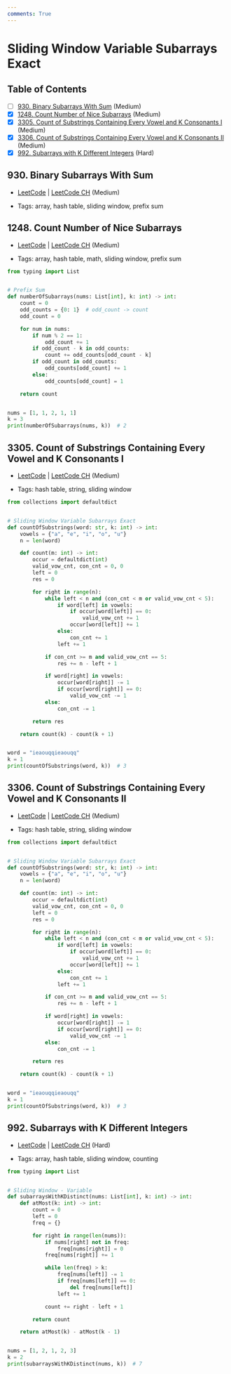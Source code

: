 ```yaml
---
comments: True
---
```


# Sliding Window Variable Subarrays Exact

## Table of Contents

- [ ] [930. Binary Subarrays With Sum](https://leetcode.cn/problems/binary-subarrays-with-sum/) (Medium)
- [x] [1248. Count Number of Nice Subarrays](https://leetcode.cn/problems/count-number-of-nice-subarrays/) (Medium)
- [x] [3305. Count of Substrings Containing Every Vowel and K Consonants I](https://leetcode.cn/problems/count-of-substrings-containing-every-vowel-and-k-consonants-i/) (Medium)
- [x] [3306. Count of Substrings Containing Every Vowel and K Consonants II](https://leetcode.cn/problems/count-of-substrings-containing-every-vowel-and-k-consonants-ii/) (Medium)
- [x] [992. Subarrays with K Different Integers](https://leetcode.cn/problems/subarrays-with-k-different-integers/) (Hard)

## 930. Binary Subarrays With Sum

-   [LeetCode](https://leetcode.com/problems/binary-subarrays-with-sum/) | [LeetCode CH](https://leetcode.cn/problems/binary-subarrays-with-sum/) (Medium)

-   Tags: array, hash table, sliding window, prefix sum
## 1248. Count Number of Nice Subarrays

-   [LeetCode](https://leetcode.com/problems/count-number-of-nice-subarrays/) | [LeetCode CH](https://leetcode.cn/problems/count-number-of-nice-subarrays/) (Medium)

-   Tags: array, hash table, math, sliding window, prefix sum

```python title="1248. Count Number of Nice Subarrays - Python Solution"
from typing import List


# Prefix Sum
def numberOfSubarrays(nums: List[int], k: int) -> int:
    count = 0
    odd_counts = {0: 1}  # odd_count -> count
    odd_count = 0

    for num in nums:
        if num % 2 == 1:
            odd_count += 1
        if odd_count - k in odd_counts:
            count += odd_counts[odd_count - k]
        if odd_count in odd_counts:
            odd_counts[odd_count] += 1
        else:
            odd_counts[odd_count] = 1

    return count


nums = [1, 1, 2, 1, 1]
k = 3
print(numberOfSubarrays(nums, k))  # 2

```

## 3305. Count of Substrings Containing Every Vowel and K Consonants I

-   [LeetCode](https://leetcode.com/problems/count-of-substrings-containing-every-vowel-and-k-consonants-i/) | [LeetCode CH](https://leetcode.cn/problems/count-of-substrings-containing-every-vowel-and-k-consonants-i/) (Medium)

-   Tags: hash table, string, sliding window

```python title="3305. Count of Substrings Containing Every Vowel and K Consonants I - Python Solution"
from collections import defaultdict


# Sliding Window Variable Subarrays Exact
def countOfSubstrings(word: str, k: int) -> int:
    vowels = {"a", "e", "i", "o", "u"}
    n = len(word)

    def count(m: int) -> int:
        occur = defaultdict(int)
        valid_vow_cnt, con_cnt = 0, 0
        left = 0
        res = 0

        for right in range(n):
            while left < n and (con_cnt < m or valid_vow_cnt < 5):
                if word[left] in vowels:
                    if occur[word[left]] == 0:
                        valid_vow_cnt += 1
                    occur[word[left]] += 1
                else:
                    con_cnt += 1
                left += 1

            if con_cnt >= m and valid_vow_cnt == 5:
                res += n - left + 1

            if word[right] in vowels:
                occur[word[right]] -= 1
                if occur[word[right]] == 0:
                    valid_vow_cnt -= 1
            else:
                con_cnt -= 1

        return res

    return count(k) - count(k + 1)


word = "ieaouqqieaouqq"
k = 1
print(countOfSubstrings(word, k))  # 3

```

## 3306. Count of Substrings Containing Every Vowel and K Consonants II

-   [LeetCode](https://leetcode.com/problems/count-of-substrings-containing-every-vowel-and-k-consonants-ii/) | [LeetCode CH](https://leetcode.cn/problems/count-of-substrings-containing-every-vowel-and-k-consonants-ii/) (Medium)

-   Tags: hash table, string, sliding window

```python title="3306. Count of Substrings Containing Every Vowel and K Consonants II - Python Solution"
from collections import defaultdict


# Sliding Window Variable Subarrays Exact
def countOfSubstrings(word: str, k: int) -> int:
    vowels = {"a", "e", "i", "o", "u"}
    n = len(word)

    def count(m: int) -> int:
        occur = defaultdict(int)
        valid_vow_cnt, con_cnt = 0, 0
        left = 0
        res = 0

        for right in range(n):
            while left < n and (con_cnt < m or valid_vow_cnt < 5):
                if word[left] in vowels:
                    if occur[word[left]] == 0:
                        valid_vow_cnt += 1
                    occur[word[left]] += 1
                else:
                    con_cnt += 1
                left += 1

            if con_cnt >= m and valid_vow_cnt == 5:
                res += n - left + 1

            if word[right] in vowels:
                occur[word[right]] -= 1
                if occur[word[right]] == 0:
                    valid_vow_cnt -= 1
            else:
                con_cnt -= 1

        return res

    return count(k) - count(k + 1)


word = "ieaouqqieaouqq"
k = 1
print(countOfSubstrings(word, k))  # 3

```

## 992. Subarrays with K Different Integers

-   [LeetCode](https://leetcode.com/problems/subarrays-with-k-different-integers/) | [LeetCode CH](https://leetcode.cn/problems/subarrays-with-k-different-integers/) (Hard)

-   Tags: array, hash table, sliding window, counting

```python title="992. Subarrays with K Different Integers - Python Solution"
from typing import List


# Sliding Window - Variable
def subarraysWithKDistinct(nums: List[int], k: int) -> int:
    def atMost(k: int) -> int:
        count = 0
        left = 0
        freq = {}

        for right in range(len(nums)):
            if nums[right] not in freq:
                freq[nums[right]] = 0
            freq[nums[right]] += 1

            while len(freq) > k:
                freq[nums[left]] -= 1
                if freq[nums[left]] == 0:
                    del freq[nums[left]]
                left += 1

            count += right - left + 1

        return count

    return atMost(k) - atMost(k - 1)


nums = [1, 2, 1, 2, 3]
k = 2
print(subarraysWithKDistinct(nums, k))  # 7

```
